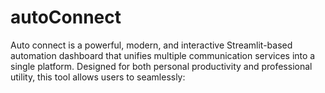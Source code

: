# autoConnect
Auto connect is a powerful, modern, and interactive Streamlit-based automation dashboard that unifies multiple communication services into a single platform. Designed for both personal productivity and professional utility, this tool allows users to seamlessly:
